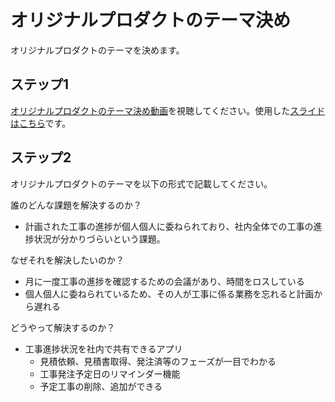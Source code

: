 # オリジナルプロダクトのテーマ決め

オリジナルプロダクトのテーマを決めます。

## ステップ1

[オリジナルプロダクトのテーマ決め動画](https://youtu.be/HKXafxo9Cfw)を視聴してください。使用した[スライドはこちら](https://docs.google.com/presentation/d/1AsVbjZ3YhCIzWQ2KJ7eNS61f82qw1x0JkibUY5zxsHk/edit?usp=sharing)です。

## ステップ2

オリジナルプロダクトのテーマを以下の形式で記載してください。

誰のどんな課題を解決するのか？

- 計画された工事の進捗が個人個人に委ねられており、社内全体での工事の進捗状況が分かりづらいという課題。

なぜそれを解決したいのか？

- 月に一度工事の進捗を確認するための会議があり、時間をロスしている
- 個人個人に委ねられているため、その人が工事に係る業務を忘れると計画から遅れる

どうやって解決するのか？

- 工事進捗状況を社内で共有できるアプリ
  - 見積依頼、見積書取得、発注済等のフェーズが一目でわかる
  - 工事発注予定日のリマインダー機能
  - 予定工事の削除、追加ができる
